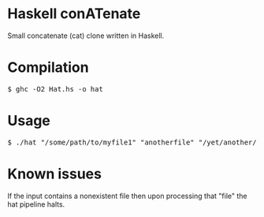 # Haskell conATenate
Small concatenate (cat) clone written in Haskell.

# Compilation
<pre>$ ghc -O2 Hat.hs -o hat</pre>

# Usage
<pre>$ ./hat "/some/path/to/myfile1" "anotherfile" "/yet/another/file"</pre>

# Known issues
If the input contains a nonexistent file then upon processing that "file" the hat pipeline halts.
